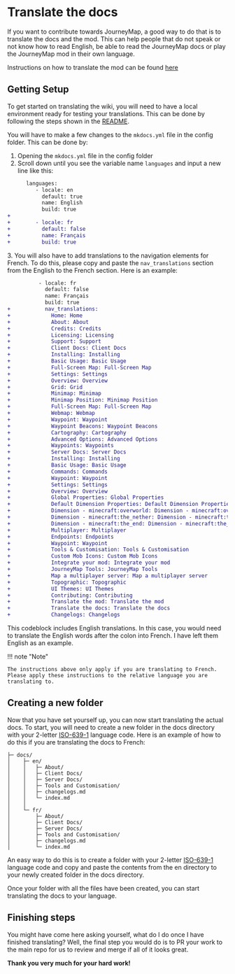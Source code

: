 # **Translate the docs**

If you want to contribute towards JourneyMap, a good way to do that is to translate the docs and the mod. This can help people that do not speak or not know how to read English, be able to read the JourneyMap docs or play the JourneyMap mod in their own language.

Instructions on how to translate the mod can be found [here](translate-mod.md)

## **Getting Setup**

To get started on translating the wiki, you will need to have a local environment ready for testing your translations. This can be done by following the steps shown in the [README](https://github.com/TeamJM/journeymap-docs#installing).

You will have to make a few changes to the `mkdocs.yml` file in the config folder. This can be done by:

1. Opening the `mkdocs.yml` file in the config folder
2. Scroll down until you see the variable name `languages` and input a new line like this:

```diff title="mkdocs.yml"
      languages:
         - locale: en
           default: true
           name: English
           build: true
+
+        - locale: fr
+          default: false
+          name: Français
+          build: true

```

3\. You will also have to add translations to the navigation elements for French. To do this, please copy and paste the `nav_translations` section from the English to the French section. Here is an example:

```diff title="mkdocs.yml"
          - locale: fr
            default: false
            name: Français
            build: true
+           nav_translations:
+             Home: Home
+             About: About
+             Credits: Credits
+             Licensing: Licensing
+             Support: Support
+             Client Docs: Client Docs
+             Installing: Installing
+             Basic Usage: Basic Usage
+             Full-Screen Map: Full-Screen Map
+             Settings: Settings
+             Overview: Overview
+             Grid: Grid
+             Minimap: Minimap
+             Minimap Position: Minimap Position
+             Full-Screen Map: Full-Screen Map
+             Webmap: Webmap
+             Waypoint: Waypoint
+             Waypoint Beacons: Waypoint Beacons
+             Cartography: Cartography
+             Advanced Options: Advanced Options
+             Waypoints: Waypoints
+             Server Docs: Server Docs
+             Installing: Installing
+             Basic Usage: Basic Usage
+             Commands: Commands
+             Waypoint: Waypoint
+             Settings: Settings
+             Overview: Overview
+             Global Properties: Global Properties
+             Default Dimension Properties: Default Dimension Properties
+             Dimension - minecraft:overworld: Dimension - minecraft:overworld
+             Dimension - minecraft:the_nether: Dimension - minecraft:the_nether
+             Dimension - minecraft:the_end: Dimension - minecraft:the_end
+             Multiplayer: Multiplayer
+             Endpoints: Endpoints
+             Waypoint: Waypoint
+             Tools & Customisation: Tools & Customisation
+             Custom Mob Icons: Custom Mob Icons
+             Integrate your mod: Integrate your mod
+             JourneyMap Tools: JourneyMap Tools
+             Map a multiplayer server: Map a multiplayer server
+             Topographic: Topographic
+             UI Themes: UI Themes
+             Contributing: Contributing
+             Translate the mod: Translate the mod
+             Translate the docs: Translate the docs
+             Changelogs: Changelogs
```

This codeblock includes English translations. In this case, you would need to translate the English words after the colon into French. I have left them English as an example.

!!! note "Note"

    The instructions above only apply if you are translating to French. Please apply these instructions to the relative language you are translating to.

## **Creating a new folder**

Now that you have set yourself up, you can now start translating the actual docs. To start, you will need to create a new folder in the docs directory with your 2-letter [ISO-639-1](https://en.wikipedia.org/wiki/ISO_639-1) language code. Here is an example of how to do this if you are translating the docs to French:

```text
├─ docs/
│    ├─ en/
│    │   ├─ About/
│    │   ├─ Client Docs/
│    │   ├─ Server Docs/
│    │   ├─ Tools and Customisation/
│    │   ├─ changelogs.md
│    │   └─ index.md
│    │
│    └─ fr/
│        ├─ About/
│        ├─ Client Docs/
│        ├─ Server Docs/
│        ├─ Tools and Customisation/
│        ├─ changelogs.md
│        └─ index.md
```

An easy way to do this is to create a folder with your 2-letter [ISO-639-1](https://en.wikipedia.org/wiki/ISO_639-1) language code and copy and paste the contents from the en directory to your newly created folder in the docs directory.

Once your folder with all the files have been created, you can start translating the docs to your language.

## **Finishing steps**

You might have come here asking yourself, what do I do once I have finished translating? Well, the final step you would do is to PR your work to the main repo for us to review and merge if all of it looks great.

**Thank you very much for your hard work!**
